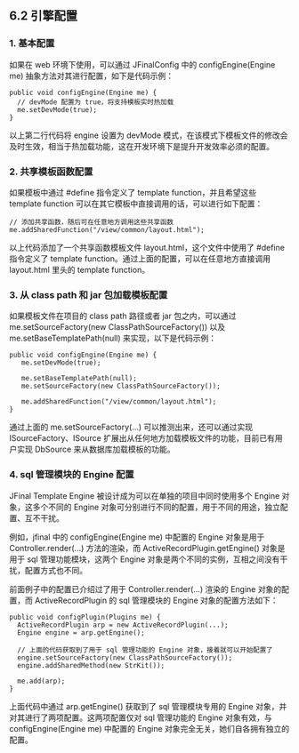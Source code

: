 ## 6.2 引擎配置

### 1. 基本配置

如果在 web 环境下使用，可以通过 JFinalConfig 中的 configEngine(Engine me) 抽象方法对其进行配置，如下是代码示例：

```
public void configEngine(Engine me) {
  // devMode 配置为 true，将支持模板实时热加载
  me.setDevMode(true);
}
```

以上第二行代码将 engine 设置为 devMode 模式，在该模式下模板文件的修改会及时生效，相当于热加载功能，这在开发环境下是提升开发效率必须的配置。

### 2. 共享模板函数配置

如果模板中通过 #define 指令定义了 template function，并且希望这些 template function 可以在其它模板中直接调用的话，可以进行如下配置：

```
// 添加共享函数，随后可在任意地方调用这些共享函数
me.addSharedFunction("/view/common/layout.html");
```

以上代码添加了一个共享函数模板文件 layout.html，这个文件中使用了 #define 指令定义了 template function。通过上面的配置，可以在任意地方直接调用 layout.html 里头的 template function。

### 3. 从 class path 和 jar 包加载模板配置

如果模板文件在项目的 class path 路径或者 jar 包之内，可以通过 me.setSourceFactory(new ClassPathSourceFactory()) 以及 me.setBaseTemplatePath(null) 来实现，以下是代码示例：

```
public void configEngine(Engine me) {
   me.setDevMode(true);

   me.setBaseTemplatePath(null);
   me.setSourceFactory(new ClassPathSourceFactory());

   me.addSharedFunction("/view/common/layout.html");
}
```

通过上面的 me.setSourceFactory(...) 可以推测出来，还可以通过实现 ISourceFactory、ISource 扩展出从任何地方加载模板文件的功能，目前已有用户实现 DbSource 来从数据库加载模板的功能。

### 4. sql 管理模块的 Engine 配置

JFinal Template Engine 被设计成为可以在单独的项目中同时使用多个 Engine 对象，这多个不同的 Engine 对象可分别进行不同的配置，用于不同的用途，独立配置、互不干扰。

例如，jfinal 中的 configEngine(Engine me) 中配置的 Engine 对象是用于 Controller.render(...) 方法的渲染，而 ActiveRecordPlugin.getEngine() 对象是用于 sql 管理功能模块，这两个 Engine 对象是两个不同的实例，互相之间没有干扰，配置方式也不同。

前面例子中的配置已介绍过了用于 Controller.render(...) 渲染的 Engine 对象的配置，而 ActiveRecordPlugin 的 sql 管理模块的 Engine 对象的配置方法如下：

```
public void configPlugin(Plugins me) {
  ActiveRecordPlugin arp = new ActiveRecordPlugin(...);
  Engine engine = arp.getEngine();

  // 上面的代码获取到了用于 sql 管理功能的 Engine 对象，接着就可以开始配置了
  engine.setSourceFactory(new ClassPathSourceFactory());
  engine.addSharedMethod(new StrKit());

  me.add(arp);
}
```

上面代码中通过 arp.getEngine() 获取到了 sql 管理模块专用的 Engine 对象，并对其进行了两项配置。这两项配置仅对 sql 管理功能的 Engine 对象有效，与 configEngine(Engine me) 中配置的 Engine 对象完全无关，她们自各拥有独立的配置。
